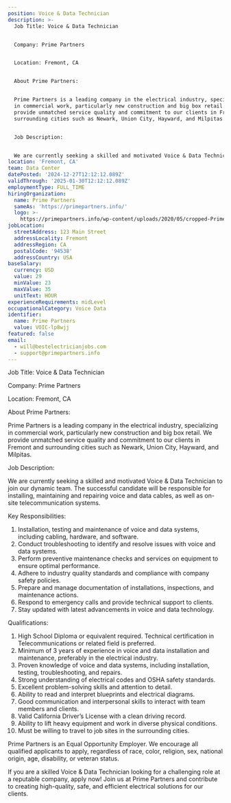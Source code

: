 ```yaml
---
position: Voice & Data Technician
description: >-
  Job Title: Voice & Data Technician


  Company: Prime Partners


  Location: Fremont, CA


  About Prime Partners:


  Prime Partners is a leading company in the electrical industry, specializing
  in commercial work, particularly new construction and big box retail. We
  provide unmatched service quality and commitment to our clients in Fremont and
  surrounding cities such as Newark, Union City, Hayward, and Milpitas.


  Job Description:


  We are currently seeking a skilled and motivated Voice & Data Technician to...
location: 'Fremont, CA'
team: Data Center
datePosted: '2024-12-27T12:12:12.089Z'
validThrough: '2025-01-30T12:12:12.089Z'
employmentType: FULL_TIME
hiringOrganization:
  name: Prime Partners
  sameAs: 'https://primepartners.info/'
  logo: >-
    https://primepartners.info/wp-content/uploads/2020/05/cropped-Prime-Partners-Logo-NO-BG-1-1.png
jobLocation:
  streetAddress: 123 Main Street
  addressLocality: Fremont
  addressRegion: CA
  postalCode: '94538'
  addressCountry: USA
baseSalary:
  currency: USD
  value: 29
  minValue: 23
  maxValue: 35
  unitText: HOUR
experienceRequirements: midLevel
occupationalCategory: Voice Data
identifier:
  name: Prime Partners
  value: VOIC-lp8wjj
featured: false
email:
  - will@bestelectricianjobs.com
  - support@primepartners.info
---
```




Job Title: Voice & Data Technician

Company: Prime Partners

Location: Fremont, CA

About Prime Partners:

Prime Partners is a leading company in the electrical industry, specializing in commercial work, particularly new construction and big box retail. We provide unmatched service quality and commitment to our clients in Fremont and surrounding cities such as Newark, Union City, Hayward, and Milpitas.

Job Description:

We are currently seeking a skilled and motivated Voice & Data Technician to join our dynamic team. The successful candidate will be responsible for installing, maintaining and repairing voice and data cables, as well as on-site telecommunication systems. 

Key Responsibilities:

1. Installation, testing and maintenance of voice and data systems, including cabling, hardware, and software.
2. Conduct troubleshooting to identify and resolve issues with voice and data systems.
3. Perform preventive maintenance checks and services on equipment to ensure optimal performance.
4. Adhere to industry quality standards and compliance with company safety policies.
5. Prepare and manage documentation of installations, inspections, and maintenance actions.
6. Respond to emergency calls and provide technical support to clients.
7. Stay updated with latest advancements in voice and data technology.

Qualifications:

1. High School Diploma or equivalent required. Technical certification in Telecommunications or related field is preferred.
2. Minimum of 3 years of experience in voice and data installation and maintenance, preferably in the electrical industry.
3. Proven knowledge of voice and data systems, including installation, testing, troubleshooting, and repairs.
4. Strong understanding of electrical codes and OSHA safety standards.
5. Excellent problem-solving skills and attention to detail.
6. Ability to read and interpret blueprints and electrical diagrams.
7. Good communication and interpersonal skills to interact with team members and clients.
8. Valid California Driver’s License with a clean driving record.
9. Ability to lift heavy equipment and work in diverse physical conditions.
10. Must be willing to travel to job sites in the surrounding cities.

Prime Partners is an Equal Opportunity Employer. We encourage all qualified applicants to apply, regardless of race, color, religion, sex, national origin, age, disability, or veteran status.
  
If you are a skilled Voice & Data Technician looking for a challenging role at a reputable company, apply now! Join us at Prime Partners and contribute to creating high-quality, safe, and efficient electrical solutions for our clients.
